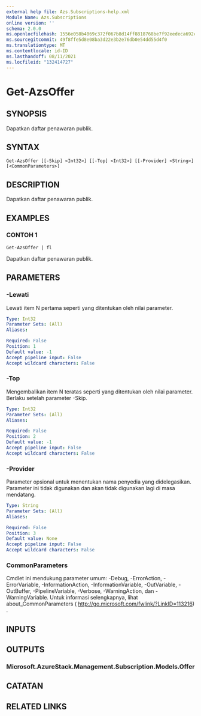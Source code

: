 ```yaml
---
external help file: Azs.Subscriptions-help.xml
Module Name: Azs.Subscriptions
online version: ''
schema: 2.0.0
ms.openlocfilehash: 1556e058b4069c372f067b8d14ff8818768be7f92eedeca692c00f2ae54a6f57
ms.sourcegitcommit: 49f8ffe5d8e08ba3d22e3b2e76db0e54dd55d4f0
ms.translationtype: MT
ms.contentlocale: id-ID
ms.lasthandoff: 08/11/2021
ms.locfileid: "132414727"
---
```

# Get-AzsOffer

## SYNOPSIS
Dapatkan daftar penawaran publik.

## SYNTAX

```
Get-AzsOffer [[-Skip] <Int32>] [[-Top] <Int32>] [[-Provider] <String>] [<CommonParameters>]
```

## DESCRIPTION
Dapatkan daftar penawaran publik.

## EXAMPLES

### CONTOH 1
```
Get-AzsOffer | fl
```

Dapatkan daftar penawaran publik.

## PARAMETERS

### -Lewati
Lewati item N pertama seperti yang ditentukan oleh nilai parameter.

```yaml
Type: Int32
Parameter Sets: (All)
Aliases:

Required: False
Position: 1
Default value: -1
Accept pipeline input: False
Accept wildcard characters: False
```

### -Top
Mengembalikan item N teratas seperti yang ditentukan oleh nilai parameter.
Berlaku setelah parameter -Skip.

```yaml
Type: Int32
Parameter Sets: (All)
Aliases:

Required: False
Position: 2
Default value: -1
Accept pipeline input: False
Accept wildcard characters: False
```

### -Provider
Parameter opsional untuk menentukan nama penyedia yang didelegasikan. Parameter ini tidak digunakan dan akan tidak digunakan lagi di masa mendatang.

```yaml
Type: String
Parameter Sets: (All)
Aliases:

Required: False
Position: 3
Default value: None
Accept pipeline input: False
Accept wildcard characters: False
```

### CommonParameters
Cmdlet ini mendukung parameter umum: -Debug, -ErrorAction, -ErrorVariable, -InformationAction, -InformationVariable, -OutVariable, -OutBuffer, -PipelineVariable, -Verbose, -WarningAction, dan -WarningVariable. Untuk informasi selengkapnya, lihat about_CommonParameters ( http://go.microsoft.com/fwlink/?LinkID=113216) .

## INPUTS

## OUTPUTS

### Microsoft.AzureStack.Management.Subscription.Models.Offer

## CATATAN

## RELATED LINKS

